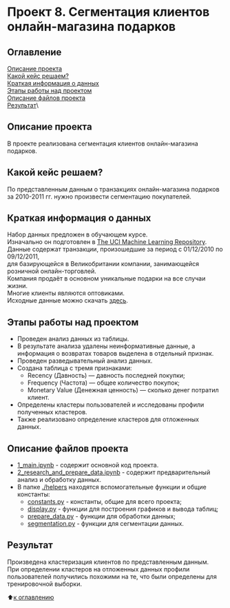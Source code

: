 # Проект 8. Сегментация клиентов онлайн-магазина подарков

## Оглавление

[Описание проекта](https://github.com/experiment0/sf_data_science/blob/main/project_8/README.md#Описание-проекта)\
[Какой кейс решаем?](https://github.com/experiment0/sf_data_science/blob/main/project_8/README.md#Какой-кейс-решаем)\
[Краткая информация о данных](https://github.com/experiment0/sf_data_science/blob/main/project_8/README.md#Краткая-информация-о-данных)\
[Этапы работы над проектом](https://github.com/experiment0/sf_data_science/blob/main/project_8/README.md#Этапы-работы-над-проектом)\
[Описание файлов проекта](https://github.com/experiment0/sf_data_science/blob/main/project_8/README.md#Описание-файлов-проекта)\
[Результат](https://github.com/experiment0/sf_data_science/blob/main/project_8/README.md#Результат)\

## Описание проекта

В проекте реализована сегментация клиентов онлайн-магазина подарков.

## Какой кейс решаем?

По представленным данным о транзакциях онлайн-магазина подарков за 2010-2011 гг. нужно произвести сегментацию покупателей.

## Краткая информация о данных

Набор данных предложен в обучающем курсе.\
Изначально он подготовлен в [The UCI Machine Learning Repository](http://archive.ics.uci.edu/ml/index.php).\
Данные содержат транзакции, произошедшие за период с 01/12/2010 по 09/12/2011, \
для базирующейся в Великобритании компании, занимающейся розничной онлайн-торговлей. \
Компания продаёт в основном уникальные подарки на все случаи жизни. \
Многие клиенты являются оптовиками.\
Исходные данные можно скачать [здесь](https://disk.yandex.ru/d/lec7vKXtl2xOVg).

## Этапы работы над проектом

- Проведен анализ данных из таблицы. 
- В результате анализа удалены неинформативные данные, а информация о возвратах товаров выделена в отдельный признак.
- Проведен разведывательный анализ данных.
- Создана таблица с тремя признаками:
    - Recency (Давность) — давность последней покупки;
    - Frequency (Частота) — общее количество покупок;
    - Monetary Value (Денежная ценность) — сколько денег потратил клиент.
- Определены кластеры пользователей и исследованы профили полученных кластеров.
- Также реализовано определение кластеров для отложенных данных.

## Описание файлов проекта

- [1_main.ipynb](./1_main.ipynb) - содержит основной код проекта.
- [2_research_and_prepare_data.ipynb](./2_research_and_prepare_data.ipynb) - содержит предварительный анализ и обработку данных.
- В папке [./helpers](./helpers/) находятся вспомогательные функции и общие константы:
    - [constants.py](./helpers/constants.py) - константы, общие для всего проекта;
    - [display.py](./helpers/display.py) - функции для построения графиков и вывода таблиц;
    - [prepare_data.py](./helpers/prepare_data.py) - функции для обработки данных;
    - [segmentation.py](./helpers/segmentation.py) - функции для сегментации данных.

## Результат

Произведена кластеризация клиентов по представленным данным.\
При определении кластеров на отложенных данных профили пользователей получились похожими на те, 
что были определены для тренировочной выборки.

:arrow_up:[к оглавлению](https://github.com/experiment0/sf_data_science/blob/main/project_8/README.md#Оглавление)